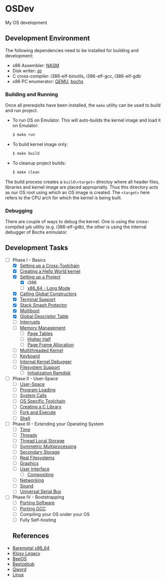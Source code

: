# OSDev

My OS development 

## Development Environment

The following dependencies need to be installed for building and development:

- x86 Assembler: [NASM](https://www.nasm.us/)
- Disk writer: [`dd`](https://en.wikipedia.org/wiki/Dd_(Unix))
- C cross-compiler: i386-elf-binutils, i386-elf-gcc, i386-elf-gdb
- x86 PC enumerator: [QEMU](https://www.qemu.org/docs/master/qemu-doc.html#QEMU-PC-System-emulator), [bochs](http://bochs.sourceforge.net/)

### Building and Running

Once all prereqisits have been installed, the `make` utility can be used to build and run project.

- To run OS on Emulator. This will auto-builds the kernel image and load it on Emulator:
  ```bash
  $ make run
  ```
- To build kernel image only:
  ```bash
  $ make build
  ```
- To cleanup project builds:
  ```bash
  $ make clean
  ```

The build process creates a `build\<target>` directoy where all header files, libraries and kernel image are placed appropriatly. Thus this directory acts as our OS root using which an OS image is created. The `<target>` here refers to the CPU arch for which the kernel is being built. 

### Debugging

There are couple of ways to debug the kernel. One is using the cross-compiled `gdb` utility (e.g. i386-elf-gdb), the other is using the internal debugger of Bochs enmulator.

## Development Tasks

- [ ] Phase I - Basics
  - [x] [Setting up a Cross-Toolchain](https://wiki.osdev.org/GCC_Cross_Compiler)
  - [x] [Creating a Hello World kernel](https://wiki.osdev.org/Bare_Bones)
  - [x] [Setting up a Project](https://wiki.osdev.org/Meaty_Skeleton)
    - [x] i386
    - [ ] [x86_64 - Long Mode](https://wiki.osdev.org/Long_Mode)
  - [x] [Calling Global Constructors](https://wiki.osdev.org/Calling_Global_Constructors)
  - [x] [Terminal Support](https://wiki.osdev.org/index.php?title=Printf&action=edit&redlink=1)
  - [x] [Stack Smash Protector](https://wiki.osdev.org/Stack_Smashing_Protector)
  - [x] [Multiboot](https://wiki.osdev.org/Multiboot)
  - [x] [Global Descriptor Table](https://wiki.osdev.org/Global_Descriptor_Table)
  - [ ] [Interrupts](https://wiki.osdev.org/Interrupts)
  - [ ] [Memory Management](https://wiki.osdev.org/Memory_Management)
    - [ ] [Page Tables](https://wiki.osdev.org/Setting_Up_Paging)
    - [ ] [Higher Half](https://wiki.osdev.org/Higher_Half_x86_Bare_Bones)
    - [ ] [Page Frame Allocation](https://wiki.osdev.org/Page_Frame_Allocation)
  - [ ] [Multithreaded Kernel](https://wiki.osdev.org/index.php?title=Multithreaded_Kernel&action=edit&redlink=1)
  - [ ] [Keyboard](https://wiki.osdev.org/Keyboard)
  - [ ] [Internal Kernel Debugger](https://wiki.osdev.org/index.php?title=Internal_Kernel_Debugger&action=edit&redlink=1)
  - [ ] [Filesystem Support](https://wiki.osdev.org/Filesystem)
    - [ ] [Initialization Ramdisk](https://wiki.osdev.org/Initrd)
- [ ] Phase II - User-Space
  - [ ] [User-Space](https://wiki.osdev.org/index.php?title=User-Space&action=edit&redlink=1)
  - [ ] [Program Loading](https://wiki.osdev.org/index.php?title=Program_Loading&action=edit&redlink=1)
  - [ ] [System Calls](https://wiki.osdev.org/System_Calls)
  - [ ] [OS Specific Toolchain](https://wiki.osdev.org/OS_Specific_Toolchain)
  - [ ] [Creating a C Library](https://wiki.osdev.org/Creating_a_C_Library)
  - [ ] [Fork and Execute](https://wiki.osdev.org/index.php?title=Fork&action=edit&redlink=1)
  - [ ] [Shell](https://wiki.osdev.org/Shell)
- [ ] Phase III - Extending your Operating System
  - [ ] [Time](https://wiki.osdev.org/Time)
  - [ ] [Threads](https://wiki.osdev.org/Thread)
  - [ ] [Thread Local Storage](https://wiki.osdev.org/Thread_Local_Storage)
  - [ ] [Symmetric Multiprocessing](https://wiki.osdev.org/SMP)
  - [ ] [Secondary Storage](https://wiki.osdev.org/index.php?title=Secondary&action=edit&redlink=1)
  - [ ] [Real Filesystems](https://wiki.osdev.org/File_Systems)
  - [ ] [Graphics](https://wiki.osdev.org/How_do_I_set_a_graphics_mode)
  - [ ] [User Interface](https://wiki.osdev.org/User_Interface)
    - [ ] [Compositing](https://wiki.osdev.org/Compositing)
  - [ ] [Networking](https://wiki.osdev.org/Networking)
  - [ ] [Sound](https://wiki.osdev.org/Sound)
  - [ ] [Universal Serial Bus](https://wiki.osdev.org/USB)
- [ ] Phase IV - Bootstrapping
  - [ ] [Porting Software](https://wiki.osdev.org/Cross-Porting_Software)
  - [ ] [Porting GCC](https://wiki.osdev.org/Porting_GCC_to_your_OS)
  - [ ] Compiling your OS under your OS
  - [ ] Fully Self-hosting
  
  ## References

- [Baremetal x86_64](https://github.com/winksaville/baremetal-x86_64)
- [Klosy Legacy](https://github.com/kodo-pp/klosy-legacy)
- [BeeOS](https://github.com/davxy/beeos)
- [Beelzebub](https://github.com/vercas/Beelzebub)
- [Qword](https://github.com/qword-os/qword)
- [Linux](https://github.com/torvalds/linux)
